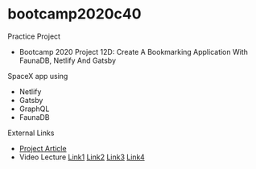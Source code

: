 # bootcamp2020c40

Practice Project
* Bootcamp 2020 Project 12D: Create A Bookmarking Application With FaunaDB, Netlify And Gatsby

SpaceX app using
* Netlify
* Gatsby
* GraphQL
* FaunaDB

External Links
* [Project Article](https://www.smashingmagazine.com/2019/10/bookmarking-application-faunadb-netlify-11ty/)
* Video Lecture [Link1](https://www.youtube.com/watch?v=FPH7NYrdBgY&ab_channel=PanacloudServerlessSaaSTraining) [Link2](https://www.facebook.com/zeeshanhanif/videos/10224799074469063/) [Link3](https://www.youtube.com/watch?v=fAQG0bN5h6s&ab_channel=PanacloudServerlessSaaSTraininginUrdu) [Link4](https://www.facebook.com/zeeshanhanif/videos/10224807488559410/)
